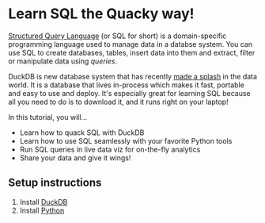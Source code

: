 # Learn SQL the Quacky way!

[Structured Query Language](https://duckdb.org/docs/sql/introduction.html) (or SQL for short) is a domain-specific programming language used to manage data in a databse system. You can use SQL to create databases, tables, insert data into them and extract, filter or manipulate data using _queries_.

DuckDB is new database system that has recently [made a splash](https://motherduck.com/blog/six-reasons-duckdb-slaps/) in the data world. It is a database that lives in-process which makes it fast, portable and easy to use and deploy. It's especially great for learning SQL because all you need to do is to download it, and it runs right on your laptop!

In this tutorial, you will...

- Learn how to quack SQL with DuckDB
- Learn how to use SQL seamlessly with your favorite Python tools
- Run SQL queries in live data viz for on-the-fly analytics
- Share your data and give it wings!

## Setup instructions

1. Install [DuckDB](https://duckdb.org/docs/installation)
2. Install [Python](https://www.python.org/downloads/)

